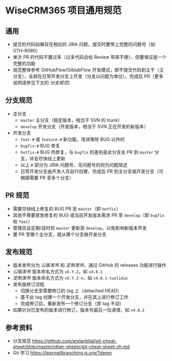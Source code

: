 # WiseCRM365 项目通用规范

## 通用

- 提交的代码如果存在相应的 JIRA 问题，提交时要带上完整的问题号（如 GTH-6090）
- 单次 PR 的代码不要过多（过多代码会给 Review 带来不便），但要保证是一个完整的功能
- 规范整体参考 GitHubFlow/GiblabFlow 开发模式，即不提交代码到主干（主分支），全部在日常开发分支上开发（分支以问题为单位），完成后 PR（更多说明请参见下文的 _分支规范_）

## 分支规范

- 主分支
  - `master` 主分支（稳定版本，相当于 SVN 的 trunk）
  - `develop` 开发分支（开发版本，相当于 SVN 正在开发的新版本）
- 开发分支
  - `feat-#` 或 `feature-#` 新功能、改进等除 BUG 以外的
  - `bugfix-#` BUG 修复
  - `hotfix-#` BUG 热修复，与 `bugfix` 的差别是此分支会 PR 到 `master` 分支，并会尽快线上更新
  - 以上 `#` 部分为 JIRA 问题号，无问题号的则为问题简述
  - 日常开发分支由开发人员自行创建，完成后 PR 到主分支或开发分支（可根据需要 PR 至多个分支）

## PR 规范

- 需要尽快线上修复的 BUG PR 至 `master`（即 `hotfix`）
- 其他不需要紧急修复的 BUG 或当前开发版本需求 PR 至 `develop`（即 `bugfix` 和 `feat`）
- 管理员会定期/适时将 `master` 更新至 `develop`，以免影响新版本开发
- 要 PR 至哪个主分支，就从哪个分支做开发分支

## 发布规范

- 版本发布分为 _公版发布_ 和 _定制发布_，通过 GitHub 的 releases 功能进行操作
- _公版发布_ 版本命名方式为 `vX.Y.Z`，如 `v4.8.1`
- _定制发布_ 版本命名方式为 `vX.Y.Z-n`，如 `v4.8.1-tuoliduo`
- 发布版修订流程
  - 切换分支至需要修订的 tag 上（detached HEAD）
  - 基于此 tag 创建一个开发分支，并在其上进行修订工作
  - 完成修订后，重新发布一个修订分支（原 tag 不动）
- 如果针对已发布的版本进行修订，版本号最后一位递增，如 `v4.8.2`



## 参考资料

- 分支规范 https://github.com/arslanbilal/git-cheat-sheet/blob/master/other-sheets/git-cheat-sheet-zh.md
- Git 学习 https://learngitbranching.js.org/?demo
